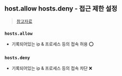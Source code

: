 ## host.allow hosts.deny - 접근 제한 설정
> [참고자료](http://idchowto.com/hosts-allow-hosts-deny%EB%A5%BC-%EC%9D%B4%EC%9A%A9%ED%95%9C-%EC%A0%91%EA%B7%BC-%EC%A0%9C%ED%95%9C-%EC%84%A4%EC%A0%95/)

### `hosts.allow` 
- 기록되어있는 ip & 프로세스 등의 접속 허용 ⭕️

### `hosts.deny`
- 기록되어있는 ip & 프로세스 등의 접속 차단 ❌
